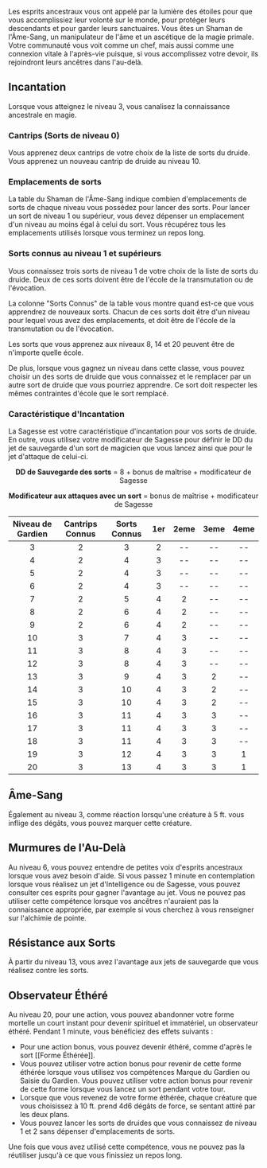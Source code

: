 Les esprits ancestraux vous ont appelé par la lumière des étoiles pour que vous accomplissiez leur volonté sur le monde, pour protéger leurs descendants et pour garder leurs sanctuaires. Vous êtes un Shaman de l'Âme-Sang, un manipulateur de l'âme et un ascétique de la magie primale. Votre communauté vous voit comme un chef, mais aussi comme une connexion vitale à l'après-vie puisque, si vous accomplissez votre devoir, ils rejoindront leurs ancêtres dans l'au-delà.

## Incantation

Lorsque vous atteignez le niveau 3, vous canalisez la connaissance ancestrale en magie.

### Cantrips (Sorts de niveau 0)

Vous apprenez deux cantrips de votre choix de la liste de sorts du druide. Vous apprenez un nouveau cantrip de druide au niveau 10.

### Emplacements de sorts

La table du Shaman de l'Âme-Sang indique combien d'emplacements de sorts de chaque niveau vous possédez pour lancer des sorts. Pour lancer un sort de niveau 1 ou supérieur, vous devez dépenser un emplacement d'un niveau au moins égal à celui du sort. Vous récupérez tous les emplacements utilisés lorsque vous terminez un repos long.

### Sorts connus au niveau 1 et supérieurs

Vous connaissez trois sorts de niveau 1 de votre choix de la liste de sorts du druide. Deux de ces sorts doivent être de l'école de la transmutation ou de l'évocation.

La colonne "Sorts Connus" de la table vous montre quand est-ce que vous apprendrez de nouveaux sorts.
Chacun de ces sorts doit être d'un niveau pour lequel vous avez des emplacements, et doit être de l'école de la transmutation ou de l'évocation.

Les sorts que vous apprenez aux niveaux 8, 14 et 20 peuvent être de n'importe quelle école.

De plus, lorsque vous gagnez un niveau dans cette classe, vous pouvez choisir un des sorts de druide que vous connaissez et le remplacer par un autre sort de druide que vous pourriez apprendre. Ce sort doit respecter les mêmes contraintes d'école que le sort remplacé.

### Caractéristique d'Incantation

La Sagesse est votre caractéristique d'incantation pour vos sorts de druide. En outre, vous utilisez votre modificateur de Sagesse pour définir le DD du jet de sauvegarde d'un sort de magicien que vous lancez ainsi que pour le jet d'attaque de celui-ci.

<p style="text-align:center"><b>DD de Sauvegarde des sorts</b> = 8 + bonus de maîtrise + modificateur de Sagesse</p>

<p style="text-align:center"><b>Modificateur aux attaques avec un sort</b> = bonus de maîtrise + modificateur de Sagesse</p>

| Niveau de Gardien | Cantrips Connus | Sorts Connus | 1er | 2eme | 3eme | 4eme |
| :---------------: | :-------------: | :----------: | :-: | :--: | :--: | :--: |
|         3         |        2        |      3       |  2  |  --  |  --  |  --  |
|         4         |        2        |      4       |  3  |  --  |  --  |  --  |
|         5         |        2        |      4       |  3  |  --  |  --  |  --  |
|         6         |        2        |      4       |  3  |  --  |  --  |  --  |
|         7         |        2        |      5       |  4  |  2   |  --  |  --  |
|         8         |        2        |      6       |  4  |  2   |  --  |  --  |
|         9         |        2        |      6       |  4  |  2   |  --  |  --  |
|        10         |        3        |      7       |  4  |  3   |  --  |  --  |
|        11         |        3        |      8       |  4  |  3   |  --  |  --  |
|        12         |        3        |      8       |  4  |  3   |  --  |  --  |
|        13         |        3        |      9       |  4  |  3   |  2   |  --  |
|        14         |        3        |      10      |  4  |  3   |  2   |  --  |
|        15         |        3        |      10      |  4  |  3   |  2   |  --  |
|        16         |        3        |      11      |  4  |  3   |  3   |  --  |
|        17         |        3        |      11      |  4  |  3   |  3   |  --  |
|        18         |        3        |      11      |  4  |  3   |  3   |  --  |
|        19         |        3        |      12      |  4  |  3   |  3   |  1   |
|        20         |        3        |      13      |  4  |  3   |  3   |  1   |


## Âme-Sang

Également au niveau 3, comme réaction lorsqu'une créature à 5 ft. vous inflige des dégâts, vous pouvez marquer cette créature.

## Murmures de l'Au-Delà

Au niveau 6, vous pouvez entendre de petites voix d'esprits ancestraux lorsque vous avez besoin d'aide. Si vous passez 1 minute en contemplation lorsque vous réalisez un jet d'Intelligence ou de Sagesse, vous pouvez consulter ces esprits pour gagner l'avantage au jet. Vous ne pouvez pas utiliser cette compétence lorsque vos ancêtres n'auraient pas la connaissance appropriée, par exemple si vous cherchez à vous renseigner sur l'alchimie de pointe.

## Résistance aux Sorts

À partir du niveau 13, vous avez l'avantage aux jets de sauvegarde que vous réalisez contre les sorts.

## Observateur Éthéré

Au niveau 20, pour une action, vous pouvez abandonner votre forme mortelle un court instant pour devenir spirituel et immatériel, un observateur éthéré. Pendant 1 minute, vous bénéficiez des effets suivants : 

 - Pour une action bonus, vous pouvez devenir éthéré, comme d'après le sort [[Forme Éthérée]].
 - Vous pouvez utiliser votre action bonus pour revenir de cette forme éthérée lorsque vous utilisez vos compétences Marque du Gardien ou Saisie du Gardien. Vous pouvez utiliser votre action bonus pour revenir de cette forme lorsque vous lancez un sort pendant votre tour.
 - Lorsque que vous revenez de votre forme éthérée, chaque créature que vous choisissez à 10 ft. prend 4d6 dégâts de force, se sentant attiré par les deux plans.
 - Vous pouvez lancer les sorts de druides que vous connaissez de niveau 1 et 2 sans dépenser d'emplacements de sorts.

Une fois que vous avez utilisé cette compétence, vous ne pouvez pas la réutiliser jusqu'à ce que vous finissiez un repos long.
